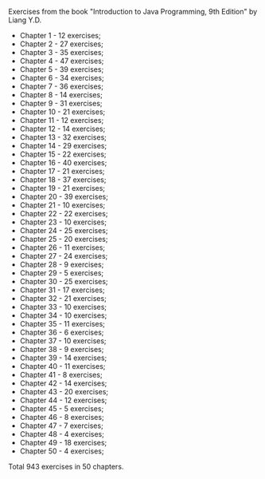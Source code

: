 Exercises from the book "Introduction to Java Programming, 9th Edition" by Liang Y.D.

- Chapter  1 - 12 exercises;
- Chapter  2 - 27 exercises;
- Chapter  3 - 35 exercises;
- Chapter  4 - 47 exercises;
- Chapter  5 - 39 exercises;
- Chapter  6 - 34 exercises;
- Chapter  7 - 36 exercises;
- Chapter  8 - 14 exercises;
- Chapter  9 - 31 exercises;
- Chapter 10 - 21 exercises;
- Chapter 11 - 12 exercises;
- Chapter 12 - 14 exercises;
- Chapter 13 - 32 exercises;
- Chapter 14 - 29 exercises;
- Chapter 15 - 22 exercises;
- Chapter 16 - 40 exercises;
- Chapter 17 - 21 exercises;
- Chapter 18 - 37 exercises;
- Chapter 19 - 21 exercises;
- Chapter 20 - 39 exercises;
- Chapter 21 - 10 exercises;
- Chapter 22 - 22 exercises;
- Chapter 23 - 10 exercises;
- Chapter 24 - 25 exercises;
- Chapter 25 - 20 exercises;
- Chapter 26 - 11 exercises;
- Chapter 27 - 24 exercises;
- Chapter 28 - 9 exercises;
- Chapter 29 - 5 exercises;
- Chapter 30 - 25 exercises;
- Chapter 31 - 17 exercises;
- Chapter 32 - 21 exercises;
- Chapter 33 - 10 exercises;
- Chapter 34 - 10 exercises;
- Chapter 35 - 11 exercises;
- Chapter 36 - 6 exercises;
- Chapter 37 - 10 exercises;
- Chapter 38 - 9 exercises;
- Chapter 39 - 14 exercises;
- Chapter 40 - 11 exercises;
- Chapter 41 - 8 exercises;
- Chapter 42 - 14 exercises;
- Chapter 43 - 20 exercises;
- Chapter 44 - 12 exercises;
- Chapter 45 - 5 exercises;
- Chapter 46 - 8 exercises;
- Chapter 47 - 7 exercises;
- Chapter 48 - 4 exercises;
- Chapter 49 - 18 exercises;
- Chapter 50 - 4 exercises;

Total 943 exercises in 50 chapters.
